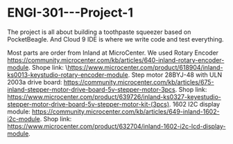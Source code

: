 # ENGI-301---Project-1
The project is all about building a toothpaste squeezer based on PocketBeagle. And Cloud 9 IDE is where we write code and test everything.

Most parts are order from Inland at MicroCenter. We used Rotary Encoder https://community.microcenter.com/kb/articles/640-inland-rotary-encoder-module. Shope link: \https://www.microcenter.com/product/618904/inland-ks0013-keystudio-rotary-encoder-module. Step motor 28BYJ-48 with ULN 2003a drive board: https://community.microcenter.com/kb/articles/675-inland-stepper-motor-drive-board-5v-stepper-motor-3pcs. Shop link: https://www.microcenter.com/product/639726/inland-ks0327-keyestudio-stepper-motor-drive-board-5v-stepper-motor-kit-(3pcs). 1602 I2C display module: https://community.microcenter.com/kb/articles/649-inland-1602-i2c-module. Shop link: https://www.microcenter.com/product/632704/inland-1602-i2c-lcd-display-module.
